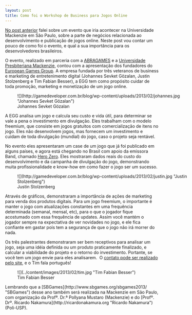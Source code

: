 ```yaml
---
layout: post
title: Como foi o Workshop de Business para Jogos Online
---
```


[No post anterior](http://gamedeveloper.com.br/blog/2013/02/21/workshop-de-business-para-desenvolvedores-de-jogos-online/ "Post anterior") falei sobre um evento que iria acontecer na Universidade Mackenzie em São Paulo, sobre a parte de negócios relacionada ao desenvolvimento e publicação de jogos online. Neste post vou contar um pouco de como foi o evento, e qual a sua importância para os desenvolvedores brasileiros.

O evento, realizado em parceria com a [ABRAGAMES](http://www.abragames.org/ "Abragames") e a [Universidade Presbiteriana Mackenzie](http://www.mackenzie.br "Mackenzie"), contou com a apresentação dos fundadores do [European Games Group](http://www.gamesgroup.com.br/ "EGG"). A empresa fundada por três veteranos de business e marketing de entretenimento digital (Johannes Sevket Gözalan, Justin Stolzenberg e Tim Fabian Besser), a EGG tem como propósito cuidar de toda promoção, marketing e monetização de um jogo online.

<figure class="wp-caption aligncenter" id="attachment_1555" style="width: 600px">![](http://gamedeveloper.com.br/blog/wp-content/uploads/2013/02/johannes.jpg "Johannes Sevket Gözalan")<figcaption class="wp-caption-text">Johannes Sevket Gözalan</figcaption></figure>A EGG analisa um jogo e calcula seu custo e vida útil, para determinar se vale a pena o investimento em divulgação. Eles trabalham com o modelo freemium, que consiste em jogos gratuitos com comercialização de itens no jogo. Eles não desenvolvem jogos, mas fornecem um investimento e cuidam de toda divulgação (mundial) do jogo, caso o projeto seja rentável.

No evento eles apresentaram um case de um jogo que já foi publicado em alguns países, e agora está chegando no Brasil com apoio da emissora Band, chamado [Hero Zero](http://www.herozerogame.com "Hero Zero"). Eles mostraram dados reais do custo do desenvolvimento e da campanha de divulgação do jogo, demonstrando muita profissionalidade e know-how em como fazer o jogo ser um sucesso.

<figure class="wp-caption aligncenter" id="attachment_1557" style="width: 600px">![](http://gamedeveloper.com.br/blog/wp-content/uploads/2013/02/justin.jpg "Justin Stolzenberg")<figcaption class="wp-caption-text">Justin Stolzenberg</figcaption></figure>Através de gráficos, demonstraram a importância de ações de marketing para venda dos produtos digitais. Para um jogo freemium, o importante é manter o jogo com atualizações constantes em uma frequência determinada (semanal, mensal, etc), para o que o jogador fique acostumado com essa frequência de updates. Assim você mantém o jogador sempre na expectativa de ver novidades no jogo, e ele fica confiante em gastar pois tem a segurança de que o jogo não irá morrer do nada.

Os três palestrantes demonstraram ser bem receptivos para analisar um jogo, seja uma idéia definida ou um produto praticamente finalizado, e calcular a viabilidade do projeto e o retorno do investimento. Portante, se você tem um jogo envie para eles analisarem.  O [contato pode ser realizado pelo site](http://www.gamesgroup.com.br/ "EGG"), e o Tim fala português!

<figure class="wp-caption aligncenter" id="attachment_1558" style="width: 600px">![](../content/images/2013/02/tim.jpg "Tim Fabian Besser")<figcaption class="wp-caption-text">Tim Fabian Besser</figcaption></figure>Lembrando que a [SBGames](http://www.sbgames.org/sbgames2013/ "SBGames") desse ano também será realizada na Mackenzie em São Paulo, com organização da Profª. Dr.ª Pollyana Mustaro (Mackenzie) e do [Profº. Drº. Ricardo Nakamura](http://ricardonakamura.org "Ricardo Nakamura") (Poli-USP).
